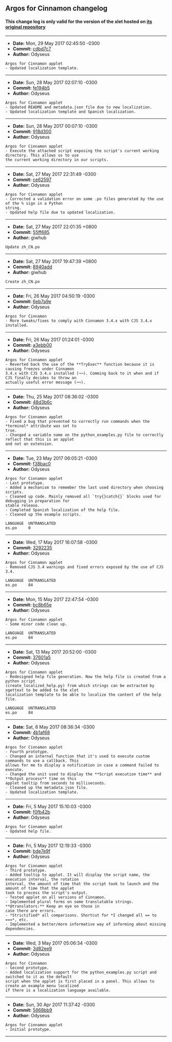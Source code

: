 ## Argos for Cinnamon changelog

#### This change log is only valid for the version of the xlet hosted on [its original repository](https://github.com/Odyseus/CinnamonTools)

***

- **Date:** Mon, 29 May 2017 02:45:50 -0300
- **Commit:** [cdbd7c7](https://github.com/Odyseus/CinnamonTools/commit/cdbd7c7)
- **Author:** Odyseus

```
Argos for Cinnamon applet
- Updated localization template.

```

***

- **Date:** Sun, 28 May 2017 02:07:10 -0300
- **Commit:** [fe194b5](https://github.com/Odyseus/CinnamonTools/commit/fe194b5)
- **Author:** Odyseus

```
Argos for Cinnamon applet
- Updated README and metadata.json file due to new localization.
- Updated localization template and Spanish localization.

```

***

- **Date:** Sun, 28 May 2017 00:07:10 -0300
- **Commit:** [918d300](https://github.com/Odyseus/CinnamonTools/commit/918d300)
- **Author:** Odyseus

```
Argos for Cinnamon applet
- Execute the attached script exposing the script's current working directory. This allows us to use
the current working directory in our scripts.

```

***

- **Date:** Sat, 27 May 2017 22:31:49 -0300
- **Commit:** [ce62597](https://github.com/Odyseus/CinnamonTools/commit/ce62597)
- **Author:** Odyseus

```
Argos for Cinnamon applet
- Corrected a validation error on some .po files generated by the use of the % sign in a Python
string.
- Updated help file due to updated localization.

```

***

- **Date:** Sat, 27 May 2017 22:01:35 +0800
- **Commit:** [55ff685](https://github.com/Odyseus/CinnamonTools/commit/55ff685)
- **Author:** giwhub

```
Update zh_CN.po

```

***

- **Date:** Sat, 27 May 2017 19:47:39 +0800
- **Commit:** [8940add](https://github.com/Odyseus/CinnamonTools/commit/8940add)
- **Author:** giwhub

```
Create zh_CN.po

```

***

- **Date:** Fri, 26 May 2017 04:50:19 -0300
- **Commit:** [6eb7a9e](https://github.com/Odyseus/CinnamonTools/commit/6eb7a9e)
- **Author:** Odyseus

```
Argos for Cinnamon
- More tweaks/fixes to comply with Cinnamon 3.4.x with CJS 3.4.x installed.

```

***

- **Date:** Fri, 26 May 2017 01:24:01 -0300
- **Commit:** [a3ebb00](https://github.com/Odyseus/CinnamonTools/commit/a3ebb00)
- **Author:** Odyseus

```
Argos for Cinnamon applet
- Reverted back the use of the **TryExec** function because it is causing freezes under Cinnamon
3.4.x with CJS 3.4.x installed (¬¬). Comming back to it when and if CJS finally decides to throw an
actually useful error message (¬¬).

```

***

- **Date:** Thu, 25 May 2017 08:36:02 -0300
- **Commit:** [48d3b6c](https://github.com/Odyseus/CinnamonTools/commit/48d3b6c)
- **Author:** Odyseus

```
Argos for Cinnamon applet
- Fixed a bug that prevented to correctly run commands when the *terminal* attribute was set to
true.
- Changed a variable name on the python_examples.py file to correctly reflect that this is an applet
and not an extension.

```

***

- **Date:** Tue, 23 May 2017 06:05:21 -0300
- **Commit:** [f38bac0](https://github.com/Odyseus/CinnamonTools/commit/f38bac0)
- **Author:** Odyseus

```
Argos for Cinnamon applet
- Last prototype.
- Added a mechanism to remember the last used directory when choosing scripts.
- Cleaned up code. Mainly removed all `try{}catch{}` blocks used for debugging in preparation for
stable release.
- Completed Spanish localization of the help file.
- Cleaned up the example scripts.

LANGUAGE  UNTRANSLATED
es.po     0

```

***

- **Date:** Wed, 17 May 2017 16:07:58 -0300
- **Commit:** [3292235](https://github.com/Odyseus/CinnamonTools/commit/3292235)
- **Author:** Odyseus

```
Argos for Cinnamon applet
- Removed CJS 3.4 warnings and fixed errors exposed by the use of CJS 3.4.

LANGUAGE  UNTRANSLATED
es.po     84

```

***

- **Date:** Mon, 15 May 2017 22:47:54 -0300
- **Commit:** [bc8b65e](https://github.com/Odyseus/CinnamonTools/commit/bc8b65e)
- **Author:** Odyseus

```
Argos for Cinnamon applet
- Some minor code clean up.

LANGUAGE  UNTRANSLATED
es.po     84

```

***

- **Date:** Sat, 13 May 2017 20:52:00 -0300
- **Commit:** [37601a5](https://github.com/Odyseus/CinnamonTools/commit/37601a5)
- **Author:** Odyseus

```
Argos for Cinnamon applet
- Redesigned help file generation. Now the help file is created from a python script
(create_localized_help.py) from which strings can be extracted by xgettext to be added to the xlet
localization template to be able to localize the content of the help file.

LANGUAGE  UNTRANSLATED
es.po     84

```

***

- **Date:** Sat, 6 May 2017 08:36:34 -0300
- **Commit:** [4b1af68](https://github.com/Odyseus/CinnamonTools/commit/4b1af68)
- **Author:** Odyseus

```
Argos for Cinnamon applet
- Fourth prototype.
- Changed an internal function that it's used to execute custom commands to use a callback. This
allows for me to display a notification in case a command failed to execute.
- Changed the unit used to display the **Script execution time** and **Output process** time on this
applet tooltip from seconds to milliseconds.
- Cleaned up the metadata.json file.
- Updated localization template.

```

***

- **Date:** Fri, 5 May 2017 15:10:03 -0300
- **Commit:** [f0fb42b](https://github.com/Odyseus/CinnamonTools/commit/f0fb42b)
- **Author:** Odyseus

```
Argos for Cinnamon applet
- Updated help file.

```

***

- **Date:** Fri, 5 May 2017 12:19:33 -0300
- **Commit:** [bde7e9f](https://github.com/Odyseus/CinnamonTools/commit/bde7e9f)
- **Author:** Odyseus

```
Argos for Cinnamon applet
- Third prototype.
- Added tooltip to applet. It will display the script name, the execution interval, the rotation
interval, the amount of time that the script took to launch and the amount of time that the applet
took to process the script's output.
- Tested applet on all versions of Cinnamon.
- Implemented plural forms on some translatable strings. **@translators:** Keep an eye on those in
case there are errors.
- *Strictified* all comparisons. Shortcut for *I changed all == to ===*, etc.
- Implemented a better/more informative way of informing about missing dependencies.

```

***

- **Date:** Wed, 3 May 2017 05:06:34 -0300
- **Commit:** [3d82ee9](https://github.com/Odyseus/CinnamonTools/commit/3d82ee9)
- **Author:** Odyseus

```
Argos for Cinnamon
- Second prototype.
- Added localization support for the python_examples.py script and switched to it as the default
script when the applet is first placed in a panel. This allows to create an example menu localized
if there is a localization language available.

```

***

- **Date:** Sun, 30 Apr 2017 11:37:42 -0300
- **Commit:** [5668bb9](https://github.com/Odyseus/CinnamonTools/commit/5668bb9)
- **Author:** Odyseus

```
Argos for Cinnamon applet
- Initial prototype.

```

***
